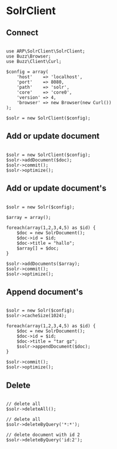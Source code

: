SolrClient
==========

Connect
-------
<pre><code>
use ARP\SolrClient\SolrClient;
use Buzz\Browser;
use Buzz\Client\Curl;

$config = array(
    'host'    => 'localhost',
    'port'    => 8080,
    'path'    => 'solr',
    'core'    => 'core0',
    'version' => 4,
    'browser' => new Browser(new Curl())
);

$solr = new SolrClient($config);
</code></pre>

Add or update document
----------------------
<pre><code>
$solr = new SolrClient($config); 
$solr->addDocument($doc);
$solr->commit();
$solr->optimize();
</code></pre>


Add or update document's
------------------------
<pre><code>
$solr = new Solr($config); 

$array = array(); 

foreach(array(1,2,3,4,5) as $id) { 
    $doc = new SolrDocument(); 
    $doc->id = $id; 
    $doc->title = "hallo"; 
    $array[] = $doc; 
} 

$solr->addDocuments($array);
$solr->commit();
$solr->optimize();
</code></pre>

Append document's
-----------------
<pre><code>
$solr = new Solr($config);
$solr->cacheSize(1024);

foreach(array(1,2,3,4,5) as $id) { 
    $doc = new SolrDocument(); 
    $doc->id = $id; 
    $doc->title = "tar gz"; 
    $solr->appendDocument($doc);
} 

$solr->commit();
$solr->optimize();
</code></pre>

Delete
------
<pre><code>
// delete all
$solr->deleteAll();

// delete all
$solr->deleteByQuery('*:*');

// delete document with id 2
$solr->deleteByQuery('id:2');
</code></pre>
